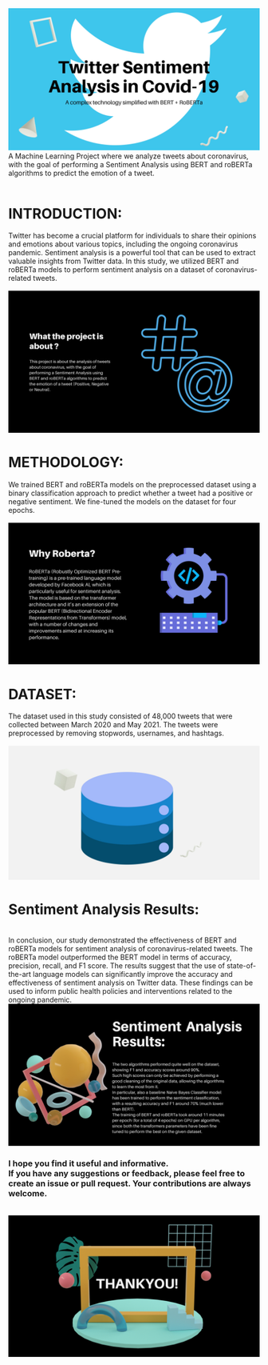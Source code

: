<img src="https://github.com/Vaidehii28/Twitter_sentiment_analysis/blob/main/images/bg.jpg">
A Machine Learning Project where we analyze tweets about coronavirus, with the goal of performing a Sentiment Analysis using BERT and roBERTa algorithms to predict the emotion of a tweet.
<br> <br>
<h1>INTRODUCTION:</h1> 
Twitter has become a crucial platform for individuals to share their opinions and emotions about various topics, including the ongoing coronavirus pandemic. Sentiment analysis is a powerful tool that can be used to extract valuable insights from Twitter data. In this study, we utilized BERT and roBERTa models to perform sentiment analysis on a dataset of coronavirus-related tweets.<br><br>
<img src="https://github.com/Vaidehii28/Twitter_sentiment_analysis/blob/main/images/intro.jpg">
<br>
<h1>METHODOLOGY:</h1>
We trained BERT and roBERTa models on the preprocessed dataset using a binary classification approach to predict whether a tweet had a positive or negative sentiment. We fine-tuned the models on the dataset for four epochs.
<br><br>
<img src="https://github.com/Vaidehii28/Twitter_sentiment_analysis/blob/main/images/roberta.jpg">
<br>
<h1>DATASET:</h1>
The dataset used in this study consisted of 48,000 tweets that were collected between March 2020 and May 2021. The tweets were preprocessed by removing stopwords, usernames, and hashtags. <br><br>
<img src="https://github.com/Vaidehii28/Twitter_sentiment_analysis/blob/main/images/data.jpg">
<br>
<h1>Sentiment Analysis Results:</h1>
<br>
In conclusion, our study demonstrated the effectiveness of BERT and roBERTa models for sentiment analysis of coronavirus-related tweets. The roBERTa model outperformed the BERT model in terms of accuracy, precision, recall, and F1 score. The results suggest that the use of state-of-the-art language models can significantly improve the accuracy and effectiveness of sentiment analysis on Twitter data. These findings can be used to inform public health policies and interventions related to the ongoing pandemic.
<br>
<img src="https://github.com/Vaidehii28/Twitter_sentiment_analysis/blob/main/images/result.jpg">
<h3> I hope you find it useful and informative. 
 <br>
 If you have any suggestions or feedback, please feel free to create an issue or pull request. Your contributions are always welcome. </h3>
<br>
<img src="https://github.com/Vaidehii28/Twitter_sentiment_analysis/blob/main/images/thankyou.jpg">
